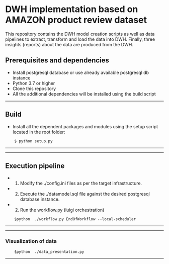 # DWH implementation based on AMAZON product review dataset
This repository contains the DWH model creation scripts as well as data pipelines to extract, transform and load the data into DWH. Finally, three insights (reports) about the data are produced from the DWH.

## Prerequisites and dependencies

- Install postgresql database or use already available postgresql db instance
- Python 3.7 or higher
- Clone this repository
- All the additional dependencies will be installed using the build script

___

## Build

- Install all the dependent packages and modules using the setup script located in the root folder:
```
    $ python setup.py
```

___

---
## Execution pipeline

- 1. Modify the ./config.ini files as per the target infrastructure.
- 2. Execute the ./datamodel.sql file against the desired postgresql database instance.
- 2. Run the workflow.py (luigi orchestration)
```
    $python  ./workflow.py EndOfWorkflow --local-scheduler

```
---

---
### Visualization of data

```
    $python  ./data_presentation.py

```
---